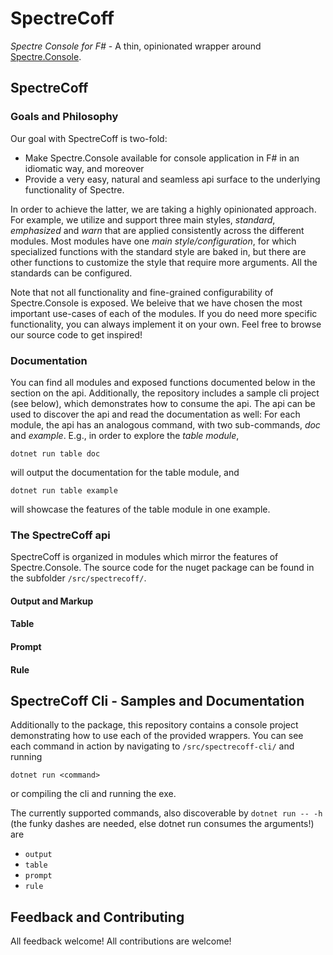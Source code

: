 # SpectreCoff
_Spectre Console for F#_ - A thin, opinionated wrapper around [Spectre.Console](https://github.com/spectreconsole/spectre.console).

## SpectreCoff
### Goals and Philosophy
Our goal with SpectreCoff is two-fold: 
* Make Spectre.Console available for console application in F# in an idiomatic way, and moreover
* Provide a very easy, natural and seamless api surface to the underlying functionality of Spectre.

In order to achieve the latter, we are taking a highly opinionated approach. For example, we utilize and support three main styles, _standard_, _emphasized_ and _warn_ that are applied consistently across the different modules. Most modules have one _main style/configuration_, for which specialized functions with the standard style are baked in, but there are other functions to customize the style that require more arguments. All the standards can be configured.

Note that not all functionality and fine-grained configurability of Spectre.Console is exposed. We beleive that we have chosen the most important use-cases of each of the modules. If you do need more specific functionality, you can always implement it on your own. Feel free to browse our source code to get inspired!  

### Documentation
You can find all modules and exposed functions documented below in the section on the api. Additionally, the repository includes a sample cli project (see below), which demonstrates how to consume the api. The api can be used to discover the api and read the documentation as well: For each module, the api has an analogous command, with two sub-commands, _doc_ and _example_. E.g., in order to explore the _table module_,

```PS
dotnet run table doc
```
will output the documentation for the table module, and 
```PS
dotnet run table example
```
will showcase the features of the table module in one example.

### The SpectreCoff api
SpectreCoff is organized in modules which mirror the features of Spectre.Console. The source code for the nuget package can be found in the subfolder `/src/spectrecoff/`.

#### Output and Markup

#### Table

#### Prompt

#### Rule

## SpectreCoff Cli - Samples and Documentation
Additionally to the package, this repository contains a console project demonstrating how to use each of the provided wrappers. You can see each command in action by navigating to `/src/spectrecoff-cli/` and running

```PS
dotnet run <command> 
```
or compiling the cli and running the exe.

The currently supported commands, also discoverable by `dotnet run -- -h` (the funky dashes are needed, else dotnet run consumes the arguments!) are
* `output`
* `table` 
* `prompt`
* `rule`

## Feedback and Contributing
All feedback welcome!
All contributions are welcome!
